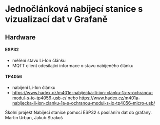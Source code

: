 # Jednočlánková nabíjecí stanice s vizualizací dat v Grafaně

## Hardware
#### ESP32
- měření stavu Li-Ion článku
- MQTT client odesílající informace o stavu nabíjeného článku

#### TP4056
- nabíjení Li-Ion článku
- https://www.hadex.cz/m401e-nabijecka-li-ion-clanku-1a-s-ochranou-modul-s-io-tp4056-usb-c/ nebo https://www.hadex.cz/m401a-nabijecka-li-ion-clanku-1a-s-ochranou-modul-s-io-tp4056-micro-usb/

Školní projekt
Nabíjecí  stanice pomocí ESP32 s posíláním dat do grafany.
Martin Urban, Jakub Strakoš
